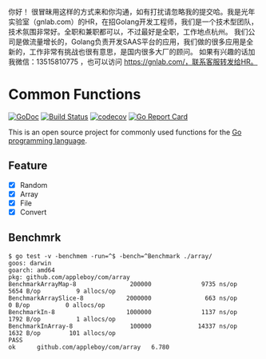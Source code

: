 你好！
很冒昧用这样的方式来和你沟通，如有打扰请忽略我的提交哈。我是光年实验室（gnlab.com）的HR，在招Golang开发工程师，我们是一个技术型团队，技术氛围非常好。全职和兼职都可以，不过最好是全职，工作地点杭州。
我们公司是做流量增长的，Golang负责开发SAAS平台的应用，我们做的很多应用是全新的，工作非常有挑战也很有意思，是国内很多大厂的顾问。
如果有兴趣的话加我微信：13515810775  ，也可以访问 https://gnlab.com/，联系客服转发给HR。
# Common Functions

[![GoDoc](https://godoc.org/github.com/appleboy/com?status.svg)](https://godoc.org/github.com/appleboy/com) 
[![Build Status](https://cloud.drone.io/api/badges/appleboy/com/status.svg)](https://cloud.drone.io/appleboy/com)
[![codecov](https://codecov.io/gh/appleboy/com/branch/master/graph/badge.svg)](https://codecov.io/gh/appleboy/com) 
[![Go Report Card](https://goreportcard.com/badge/github.com/appleboy/com)](https://goreportcard.com/report/github.com/appleboy/com) 

This is an open source project for commonly used functions for the [Go programming language](https://golang.org/).

## Feature

* [x] Random
* [x] Array
* [x] File
* [x] Convert

## Benchmrk

```
$ go test -v -benchmem -run=^$ -bench=^Benchmark ./array/
goos: darwin
goarch: amd64
pkg: github.com/appleboy/com/array
BenchmarkArrayMap-8               200000              9735 ns/op            5654 B/op          9 allocs/op
BenchmarkArraySlice-8            2000000               663 ns/op               0 B/op          0 allocs/op
BenchmarkIn-8                    1000000              1137 ns/op            1792 B/op          1 allocs/op
BenchmarkInArray-8                100000             14337 ns/op            1632 B/op        101 allocs/op
PASS
ok      github.com/appleboy/com/array   6.780
```
